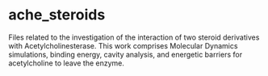 # ache_steroids
Files related to the investigation of the interaction of two steroid derivatives with Acetylcholinesterase. This work comprises Molecular Dynamics simulations, binding energy, cavity analysis, and energetic barriers for acetylcholine to leave the enzyme.
